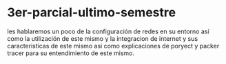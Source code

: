 # 3er-parcial-ultimo-semestre
les hablaremos un poco de la configuración de redes en su entorno así como la utilización de este mismo y la integracion de internet y sus caracteristicas de este mismo asi como explicaciones de poryect y packer tracer para su entendimiento de este mismo.
